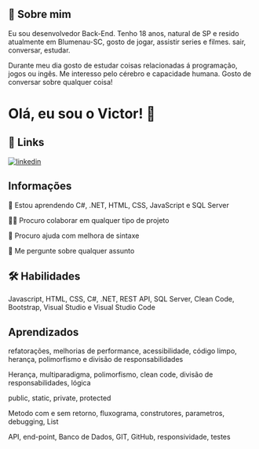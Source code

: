 
## 🚀 Sobre mim
Eu sou desenvolvedor Back-End. Tenho 18 anos, natural de SP e 
resido atualmente em Blumenau-SC, gosto de jogar, assistir series e filmes. sair, conversar, estudar. 

Durante meu dia gosto de estudar coisas relacionadas á programação, jogos ou ingês. 
Me interesso pelo cérebro e capacidade humana. Gosto de conversar sobre qualquer coisa!



# Olá, eu sou o Victor! 👋


## 🔗 Links
[![linkedin](https://img.shields.io/badge/linkedin-0A66C2?style=for-the-badge&logo=linkedin&logoColor=white)](https://www.linkedin.com/in/victorsantos09/)


## Informações

🧠 Estou aprendendo C#, .NET, HTML, CSS, JavaScript e SQL Server

👯‍♀️ Procuro colaborar em qualquer tipo de projeto

🤔 Procuro ajuda com melhora de sintaxe

💬 Me pergunte sobre qualquer assunto



## 🛠 Habilidades
Javascript, HTML, CSS, C#, .NET, REST API, SQL Server, Clean Code, Bootstrap, Visual Studio e Visual Studio Code


## Aprendizados

refatorações, melhorias de performance, acessibilidade, código limpo, herança,
polimorfismo e divisão de responsabilidades


Herança, multiparadigma, polimorfismo, clean code, divisão de responsabilidades, lógica

public, static, private, protected

Metodo com e sem retorno, fluxograma, construtores, parametros, debugging, List

API, end-point, Banco de Dados, GIT, GitHub, responsividade, testes


<!---
VictorSantos09/VictorSantos09 is a ✨ special ✨ repository because its `README.md` (this file) appears on your GitHub profile.
You can click the Preview link to take a look at your changes.
--->
